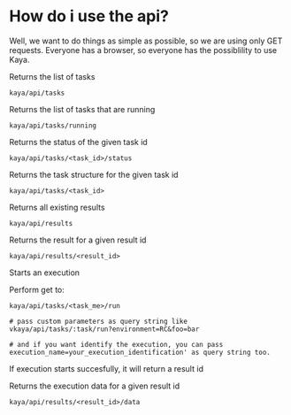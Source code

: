 How do i use the api?
==============


Well, we want to do things as simple as possible, so we are using only GET requests. Everyone has a browser, so everyone has the possiblility to use Kaya.

Returns the list of tasks

    kaya/api/tasks

Returns the list of tasks that are running

    kaya/api/tasks/running

Returns the status of the given task id

    kaya/api/tasks/<task_id>/status

Returns the task structure for the given task id

    kaya/api/tasks/<task_id>

Returns all existing results

    kaya/api/results

Returns the result for a given result id

    kaya/api/results/<result_id>

Starts an execution

  Perform get to:

    kaya/api/tasks/<task_me>/run

    # pass custom parameters as query string like vkaya/api/tasks/:task/run?environment=RC&foo=bar

    # and if you want identify the execution, you can pass execution_name=your_execution_identification' as query string too.

  If execution starts succesfully, it will return a result id


Returns the execution data for a given result id

    kaya/api/results/<result_id>/data

